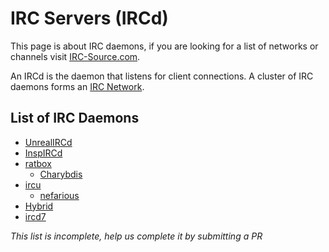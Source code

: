 # IRC Servers (IRCd)
This page is about IRC daemons, if you are looking for a list of networks or channels visit [IRC-Source.com](https://irc-source.com).

An IRCd is the daemon that listens for client connections. A cluster of IRC daemons forms an [IRC Network](/wiki/network).

## List of IRC Daemons
* [UnrealIRCd](/wiki/ircd/unreal)
* [InspIRCd](/wiki/ircd/inspircd)
* [ratbox](/wiki/ircd/ratbox)
  * [Charybdis](/wiki/ircd/charybdis)
* [ircu](/wiki/ircd/ircu)
  * [nefarious](/wiki/ircd/nefarious)
* [Hybrid](/wiki/ircd/hybrid)
* [ircd7](/wiki/ircd/ircd7)

*This list is incomplete, help us complete it by submitting a PR*
